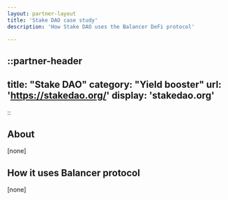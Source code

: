 ```yaml
---
layout: partner-layout
title: 'Stake DAO case study'
description: 'How Stake DAO uses the Balancer DeFi protocol'

---
```


::partner-header
---
title: "Stake DAO"
category: "Yield booster"
url: 'https://stakedao.org/'
display: 'stakedao.org'
---
::

## About

[none]

## How it uses Balancer protocol

[none]
